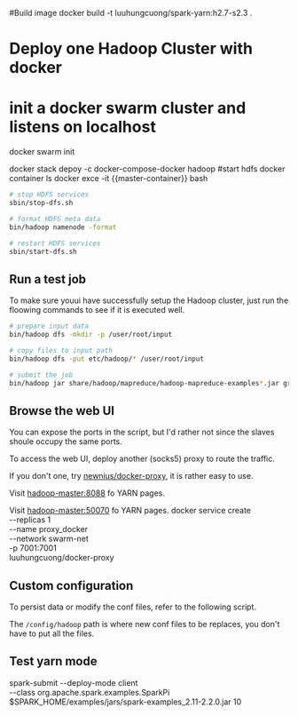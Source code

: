 #Build image
docker build -t luuhungcuong/spark-yarn:h2.7-s2.3 .

# Deploy one Hadoop Cluster with docker
# init a docker swarm cluster and listens on localhost
docker swarm init 

docker stack depoy -c docker-compose-docker hadoop
#start hdfs
docker container ls
docker exce -it {{master-container}} bash
```bash
# stop HDFS services
sbin/stop-dfs.sh

# format HDFS meta data
bin/hadoop namenode -format

# restart HDFS services
sbin/start-dfs.sh
```

## Run a test job
To make sure youui have successfully setup the Hadoop cluster, just run the floowing commands to see if it is executed well.

```bash
# prepare input data
bin/hadoop dfs -mkdir -p /user/root/input

# copy files to input path
bin/hadoop dfs -put etc/hadoop/* /user/root/input

# submit the job
bin/hadoop jar share/hadoop/mapreduce/hadoop-mapreduce-examples*.jar grep input output 'dfs[a-z.]+'
```

## Browse the web UI
You can expose the ports in the script, but I'd rather not since the slaves shoule occupy the same ports.

To access the web UI, deploy another (socks5) proxy to route the traffic.

If you don't one, try [newnius/docker-proxy](https://hub.docker.com/r/newnius/docker-proxy/), it is rather easy to use.

Visit [hadoop-master:8088](http://hadoop-master:8088) fo YARN pages.

Visit [hadoop-master:50070](http://hadoop-master:50070) fo YARN pages.
docker service create \
--replicas 1 \
--name proxy_docker \
--network swarm-net \
-p 7001:7001 \
luuhungcuong/docker-proxy
## Custom configuration

To persist data or modify the conf files, refer to the following script.

The `/config/hadoop` path is where new conf files to be replaces, you don't have to put all the files.


## Test yarn mode
spark-submit --deploy-mode client \
               --class org.apache.spark.examples.SparkPi \
               $SPARK_HOME/examples/jars/spark-examples_2.11-2.2.0.jar 10